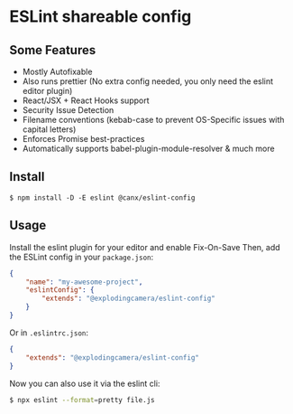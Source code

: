 # ESLint shareable config
## Some Features

* Mostly Autofixable
* Also runs prettier (No extra config needed, you only need the eslint editor plugin)
* React/JSX + React Hooks support
* Security Issue Detection
* Filename conventions (kebab-case to prevent OS-Specific issues with capital letters)
* Enforces Promise best-practices
* Automatically supports babel-plugin-module-resolver
& much more

## Install

```
$ npm install -D -E eslint @canx/eslint-config
```

## Usage

Install the eslint plugin for your editor and enable Fix-On-Save
Then, add the ESLint config in your `package.json`:

```json
{
	"name": "my-awesome-project",
	"eslintConfig": {
		"extends": "@explodingcamera/eslint-config"
	}
}
```

Or in `.eslintrc.json`:

```json
{
	"extends": "@explodingcamera/eslint-config"
}
```

Now you can also use it via the eslint cli:
```bash
$ npx eslint --format=pretty file.js
```